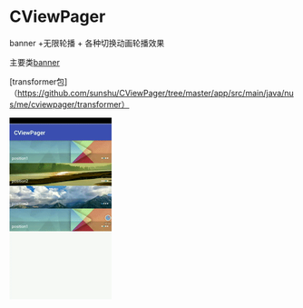 # CViewPager
banner +无限轮播 + 各种切换动画轮播效果

主要类[banner](https://github.com/sunshu/CViewPager/blob/master/app/src/main/java/nus/me/cviewpager/Banner.java)

[transformer包]（https://github.com/sunshu/CViewPager/tree/master/app/src/main/java/nus/me/cviewpager/transformer）

![gif](https://github.com/sunshu/CViewPager/blob/master/gif/g.gif)
